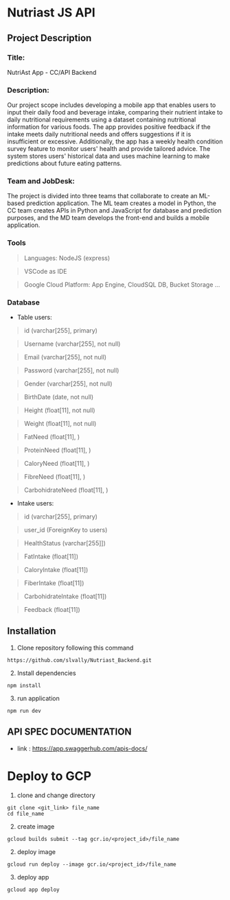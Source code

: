 # Nutriast JS API

## Project Description
### Title:
NutriAst App - CC/API Backend
### Description:
Our project scope includes developing a mobile app that enables users to input their daily food and beverage intake, comparing their nutrient intake to daily nutritional requirements using a dataset containing nutritional information for various foods. The app provides positive feedback if the intake meets daily nutritional needs and offers suggestions if it is insufficient or excessive. Additionally, the app has a weekly health condition survey feature to monitor users' health and provide tailored advice. The system stores users' historical data and uses machine learning to make predictions about future eating patterns.
### Team and JobDesk:
The project is divided into three teams that collaborate to create an ML-based prediction application. The ML team creates a model in Python, the CC team creates APIs in Python and JavaScript for database and prediction purposes, and the MD team develops the front-end and builds a mobile application.
### Tools
> Languages: NodeJS (express)

> VSCode as IDE

> Google Cloud Platform: App Engine, CloudSQL DB, Bucket Storage
...
### Database
- Table users:
> id (varchar[255], primary)

> Username (varchar[255], not null)

> Email (varchar[255], not null)

> Password (varchar[255], not null)

> Gender (varchar[255], not null)

> BirthDate (date, not null)

> Height (float[11], not null)

> Weight (float[11], not null)

> FatNeed (float[11], )

> ProteinNeed (float[11], )

> CaloryNeed (float[11], )

> FibreNeed (float[11], )

> CarbohidrateNeed (float[11], )

- Intake users:
> id (varchar[255], primary)

> user_id (ForeignKey to users)

> HealthStatus (varchar[255]])

> FatIntake (float[11])

> CaloryIntake (float[11])

> FiberIntake (float[11])

> CarbohidrateIntake (float[11])

> Feedback (float[11])


## Installation
1. Clone repository following this command
```
https://github.com/slvally/Nutriast_Backend.git
```
2. Install dependencies
```
npm install
```
3. run application 
```
npm run dev
```

## API SPEC DOCUMENTATION

- link : https://app.swaggerhub.com/apis-docs/

# Deploy to GCP
1. clone and change directory
```
git clone <git_link> file_name
cd file_name
```
2. create image
```
gcloud builds submit --tag gcr.io/<project_id>/file_name
```
2. deploy image
```
gcloud run deploy --image gcr.io/<project_id>/file_name
```
3. deploy app
```
gcloud app deploy
```

